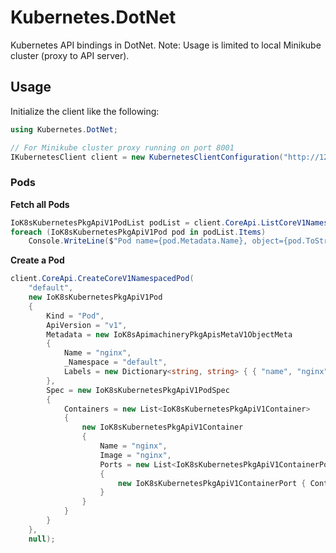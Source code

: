 # Kubernetes.DotNet
Kubernetes API bindings in DotNet.
Note: Usage is limited to local Minikube cluster (proxy to API server).


## Usage

Initialize the client like the following:
```csharp
using Kubernetes.DotNet;

// For Minikube cluster proxy running on port 8001
IKubernetesClient client = new KubernetesClientConfiguration("http://127.0.0.1:8001").CreateClientInstance();
```

### Pods

**Fetch all Pods** 

```csharp
IoK8sKubernetesPkgApiV1PodList podList = client.CoreApi.ListCoreV1NamespacedPod("default", null, null, null, null, null, null, null);
foreach (IoK8sKubernetesPkgApiV1Pod pod in podList.Items)
    Console.WriteLine($"Pod name={pod.Metadata.Name}, object={pod.ToString()}");
```

**Create a Pod** 

```csharp
client.CoreApi.CreateCoreV1NamespacedPod(
    "default", 
    new IoK8sKubernetesPkgApiV1Pod
    {
        Kind = "Pod",
        ApiVersion = "v1",
        Metadata = new IoK8sApimachineryPkgApisMetaV1ObjectMeta
        {
            Name = "nginx",
            _Namespace = "default",
            Labels = new Dictionary<string, string> { { "name", "nginx" } }
        },
        Spec = new IoK8sKubernetesPkgApiV1PodSpec
        {
            Containers = new List<IoK8sKubernetesPkgApiV1Container>
            {
                new IoK8sKubernetesPkgApiV1Container
                {
                    Name = "nginx",
                    Image = "nginx",
                    Ports = new List<IoK8sKubernetesPkgApiV1ContainerPort>
                    {
                        new IoK8sKubernetesPkgApiV1ContainerPort { ContainerPort = 80 }
                    }
                }
            }
        }
    },
    null);
```